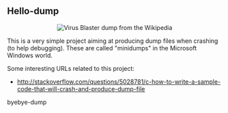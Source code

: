 ## Hello-dump

<p align="center">
  <img src="https://dl.dropboxusercontent.com/u/1068081/Shared-images/Hello-dump--Virus_Blaster--335x200.png?raw=true" alt="Virus Blaster dump from the Wikipedia"/>
</p>

This is a very simple project aiming at producing dump files when crashing (to help debugging). These are called "minidumps" in the Microsoft Windows world.

Some interesting URLs related to this project:
- http://stackoverflow.com/questions/5028781/c-how-to-write-a-sample-code-that-will-crash-and-produce-dump-file

byebye-dump